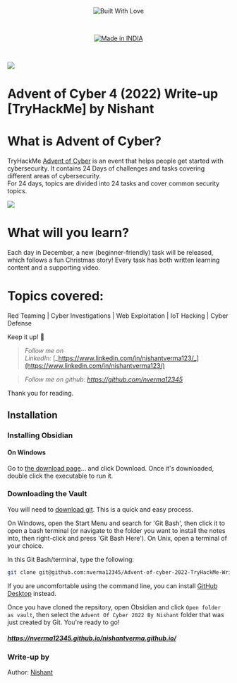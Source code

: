 <p align=center>
  <img title="Built With Love" src="https://forthebadge.com/images/badges/built-with-love.svg"></p>
  
  <br>
  
  <p align=center>
  <a href="https://www.instagram.com/attitude.unique_king"><img title="Made in INDIA" src="https://img.shields.io/badge/MADE%20IN-INDIA-SCRIPT?colorA=%23ff8100&colorB=%23017e40&colorC=%23ff0000&style=for-the-badge"></a>
  </p>

  <br>
  
![](https://tryhackme-certificates.s3-eu-west-1.amazonaws.com/THM-2HUVQVVIGM.png)

# Advent of Cyber 4 (2022) Write-up [TryHackMe] by Nishant

# What is Advent of Cyber?

TryHackMe [Advent of Cyber](https://tryhackme.com/room/adventofcyber4) is an event that helps people get started with cybersecurity. It contains 24 Days of challenges and tasks covering different areas of cybersecurity.  
For 24 days, topics are divided into 24 tasks and cover common security topics.

![](https://miro.medium.com/max/875/1*UXEg1d5xaf9JR3hVGe9w-A.png)

# What will you learn?

Each day in December, a new (beginner-friendly) task will be released, which follows a fun Christmas story! Every task has both written learning content and a supporting video.

# Topics covered:

Red Teaming | Cyber Investigations | Web Exploitation | IoT Hacking | Cyber Defense

Keep it up! 👏

>  _Follow me on LinkedIn:_ [_https://www.linkedin.com/in/nishantverma123/_](https://www.linkedin.com/in/nishantverma123/)

>  *Follow me on github: https://github.com/nverma12345*

Thank you for reading.

## Installation

### Installing Obsidian

#### On Windows

Go to [the download page](https://obsidian.md/download)... and click Download. Once it's downloaded, double click the executable to run it.

### Downloading the Vault

You will need to [download git](https://git-scm.com/downloads). This is a quick and easy process.

On Windows, open the Start Menu and search for 'Git Bash', then click it to open a bash terminal (or navigate to the folder you want to install the notes into, then right-click and press 'Git Bash Here'). On Unix, open a terminal of your choice.

In this Git Bash/terminal, type the following:

```bash
git clone git@github.com:nverma12345/Advent-of-cyber-2022-TryHackMe-Write-ups-By-Nishant.git
```

If you are uncomfortable using the command line, you can install [GitHub Desktop](https://desktop.github.com/) instead.

Once you have cloned the repsitory, open Obsidian and click `Open folder as vault`, then select the `Advent Of Cyber 2022 By Nishant` folder that was just created by Git. You're ready to go!

  ##### https://nverma12345.github.io/nishantverma.github.io/
 
  ### Write-up by

Author: [Nishant](https://www.linkedin.com/in/nishantverma123/)
